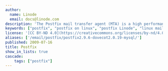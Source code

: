 ```yaml
---
author:
  name: Linode
  email: docs@linode.com
description: 'The Postfix mail transfer agent (MTA) is a high performance, open source email server solution. These guides will help you get Postfix running on your Linode, with detailed instructions for configuring it to work with a variety of other communications-related software systems.'
keywords: ["postfix", "postfix on linux", "postfix Linode", "linux mail server"]
license: '[CC BY-ND 4.0](https://creativecommons.org/licenses/by-nd/4.0)'
aliases: ['/email/postfix/postfix2.9.6-dovecot2.0.19-mysql/']
published: 2009-07-16
title: Postfix
show_in_lists: true
cascade:
    tags: ["postfix"]
---
```



